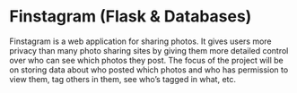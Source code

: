 # Finstagram (Flask & Databases)

Finstagram is a web application for sharing photos. It gives users more privacy than many photo sharing sites by giving them more detailed control over who can see which photos they post. The focus of the project will be on storing data about who posted which photos and who has permission to view them, tag others in them, see who’s tagged in what, etc.
